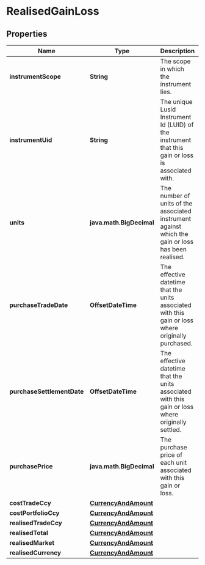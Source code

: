 

# RealisedGainLoss


## Properties

Name | Type | Description | Notes
------------ | ------------- | ------------- | -------------
**instrumentScope** | **String** | The scope in which the instrument lies. |  [optional]
**instrumentUid** | **String** | The unique Lusid Instrument Id (LUID) of the instrument that this gain or loss is associated with. | 
**units** | **java.math.BigDecimal** | The number of units of the associated instrument against which the gain or loss has been realised. | 
**purchaseTradeDate** | **OffsetDateTime** | The effective datetime that the units associated with this gain or loss where originally purchased. |  [optional] [readonly]
**purchaseSettlementDate** | **OffsetDateTime** | The effective datetime that the units associated with this gain or loss where originally settled. |  [optional] [readonly]
**purchasePrice** | **java.math.BigDecimal** | The purchase price of each unit associated with this gain or loss. |  [optional]
**costTradeCcy** | [**CurrencyAndAmount**](CurrencyAndAmount.md) |  | 
**costPortfolioCcy** | [**CurrencyAndAmount**](CurrencyAndAmount.md) |  | 
**realisedTradeCcy** | [**CurrencyAndAmount**](CurrencyAndAmount.md) |  | 
**realisedTotal** | [**CurrencyAndAmount**](CurrencyAndAmount.md) |  | 
**realisedMarket** | [**CurrencyAndAmount**](CurrencyAndAmount.md) |  |  [optional]
**realisedCurrency** | [**CurrencyAndAmount**](CurrencyAndAmount.md) |  |  [optional]



